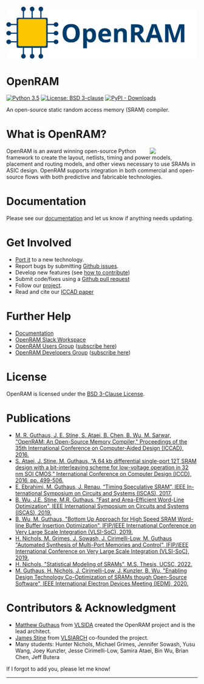 ![](https://raw.githubusercontent.com/VLSIDA/OpenRAM/stable/images/OpenRAM_logo_yellow_transparent.svg)
# OpenRAM

[![Python 3.5](https://img.shields.io/badge/Python-3.5-green.svg)](https://www.python.org/)
[![License: BSD 3-clause](https://raw.githubusercontent.com/VLSIDA/OpenRAM/stable/images/license_badge.svg)](./LICENSE)
[![PyPI - Downloads](https://img.shields.io/pypi/dm/openram?color=brightgreen&label=PyPI)](https://pypi.org/project/openram/)

An open-source static random access memory (SRAM) compiler.

# What is OpenRAM?
<img align="right" width="25%" src="https://raw.githubusercontent.com/VLSIDA/OpenRAM/stable/images/SCMOS_16kb_sram.jpg">

OpenRAM is an award winning open-source Python framework to create the layout,
netlists, timing and power models, placement and routing models, and
other views necessary to use SRAMs in ASIC design. OpenRAM supports
integration in both commercial and open-source flows with both
predictive and fabricable technologies.

# Documentation

Please see our [documentation][documentation] and let us know if anything needs
updating.

# Get Involved

+ [Port it](./PORTING.md) to a new technology.
+ Report bugs by submitting [Github issues].
+ Develop new features (see [how to contribute](./CONTRIBUTING.md))
+ Submit code/fixes using a [Github pull request]
+ Follow our [project][Github project].
+ Read and cite our [ICCAD paper][OpenRAMpaper]

# Further Help

+ [Documentation][documentation]
+ [OpenRAM Slack Workspace][Slack]
+ [OpenRAM Users Group][user-group] ([subscribe here][user-group-subscribe])
+ [OpenRAM Developers Group][dev-group] ([subscribe here][dev-group-subscribe])

# License

OpenRAM is licensed under the [BSD 3-Clause License](./LICENSE).

# Publications

+ [M. R. Guthaus, J. E. Stine, S. Ataei, B. Chen, B. Wu, M. Sarwar, "OpenRAM: An Open-Source Memory Compiler," Proceedings of the 35th International Conference on Computer-Aided Design (ICCAD), 2016.](https://escholarship.org/content/qt8x19c778/qt8x19c778_noSplash_b2b3fbbb57f1269f86d0de77865b0691.pdf)
+ [S. Ataei, J. Stine, M. Guthaus, “A 64 kb differential single-port 12T SRAM design with a bit-interleaving scheme for low-voltage operation in 32 nm SOI CMOS,” International Conference on Computer Design (ICCD), 2016, pp. 499-506.](https://escholarship.org/uc/item/99f6q9c9)
+ [E. Ebrahimi, M. Guthaus, J. Renau, “Timing Speculative SRAM”, IEEE In- ternational Symposium on Circuits and Systems (ISCAS), 2017.](https://escholarship.org/content/qt7nn0j5x3/qt7nn0j5x3_noSplash_172457455e1aceba20694c3d7aa489b4.pdf)
+ [B. Wu, J.E. Stine, M.R. Guthaus, "Fast and Area-Efficient Word-Line Optimization",  IEEE International Symposium on Circuits and Systems (ISCAS), 2019.](https://escholarship.org/content/qt98s4c1hp/qt98s4c1hp_noSplash_753dcc3e218f60aafff98ef77fb56384.pdf)
+ [B. Wu, M. Guthaus, "Bottom Up Approach for High Speed SRAM Word-line Buffer Insertion Optimization", IFIP/IEEE International Conference on Very Large Scale Integration (VLSI-SoC), 2019.](https://ieeexplore.ieee.org/document/8920325)
+ [H. Nichols, M. Grimes, J. Sowash, J. Cirimelli-Low, M. Guthaus "Automated Synthesis of Multi-Port Memories and Control", IFIP/IEEE International Conference on Very Large Scale Integration (VLSI-SoC), 2019.](https://escholarship.org/content/qt7047n3k0/qt7047n3k0.pdf?t=q4gcij)
+ [H. Nichols, "Statistical Modeling of SRAMs", M.S. Thesis, UCSC, 2022.](https://escholarship.org/content/qt7vx9n089/qt7vx9n089_noSplash_cfc4ba479d8eb1b6ec25d7c92357bc18.pdf?t=ra9wzr)
+ [M. Guthaus, H. Nichols, J. Cirimelli-Low, J. Kunzler, B. Wu, "Enabling Design Technology Co-Optimization of SRAMs though Open-Source Software", IEEE International Electron Devices Meeting (IEDM), 2020.](https://ieeexplore.ieee.org/stamp/stamp.jsp?arnumber=9372047)

 
# Contributors & Acknowledgment

- [Matthew Guthaus] from [VLSIDA] created the OpenRAM project and is the lead architect.
- [James Stine] from [VLSIARCH] co-founded the project.
- Many students: Hunter Nichols, Michael Grimes, Jennifer Sowash, Yusu Wang, Joey Kunzler, Jesse Cirimelli-Low, Samira Ataei, Bin Wu, Brian Chen, Jeff Butera

If I forgot to add you, please let me know!

* * *

[Matthew Guthaus]:       https://users.soe.ucsc.edu/~mrg
[James Stine]:           https://ece.okstate.edu/content/stine-james-e-jr-phd
[VLSIDA]:                https://vlsida.soe.ucsc.edu
[VLSIARCH]:              https://vlsiarch.ecen.okstate.edu/
[OpenRAMpaper]:          https://ieeexplore.ieee.org/document/7827670/

[Github issues]:         https://github.com/VLSIDA/OpenRAM/issues
[Github pull request]:   https://github.com/VLSIDA/OpenRAM/pulls
[Github project]:        https://github.com/VLSIDA/OpenRAM

[documentation]:         docs/source/index.md
[dev-group]:             mailto:openram-dev-group@ucsc.edu
[user-group]:            mailto:openram-user-group@ucsc.edu
[dev-group-subscribe]:   mailto:openram-dev-group+subscribe@ucsc.edu
[user-group-subscribe]:  mailto:openram-user-group+subscribe@ucsc.edu

[Klayout]:               https://www.klayout.de/
[Magic]:                 http://opencircuitdesign.com/magic/
[Netgen]:                http://opencircuitdesign.com/netgen/
[Qflow]:                 http://opencircuitdesign.com/qflow/history.html
[Ngspice]:               http://ngspice.sourceforge.net/
[Xyce]:                  http://xyce.sandia.gov/
[Git]:                   https://git-scm.com/

[FreePDK45]:             https://www.eda.ncsu.edu/wiki/FreePDK45:Contents
[SCMOS]:                 https://www.mosis.com/files/scmos/scmos.pdf
[Sky130]:                https://github.com/google/skywater-pdk-libs-sky130_fd_bd_sram.git

[Slack]:                 https://join.slack.com/t/openram/shared_invite/zt-onim74ue-zlttW5XI30xvdBlJGJF6JA


